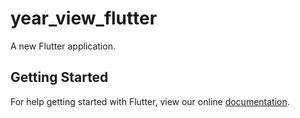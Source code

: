 # year_view_flutter

A new Flutter application.

## Getting Started

For help getting started with Flutter, view our online
[documentation](https://flutter.io/).
